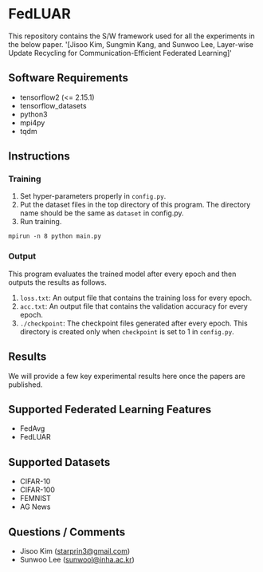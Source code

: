 
# FedLUAR
This repository contains the S/W framework used for all the experiments in the below paper.
'[Jisoo Kim, Sungmin Kang, and Sunwoo Lee, Layer-wise Update Recycling for Communication-Efficient Federated Learning]'

## Software Requirements
 * tensorflow2 (<= 2.15.1)
 * tensorflow_datasets
 * python3
 * mpi4py
 * tqdm

## Instructions
### Training
 1. Set hyper-parameters properly in `config.py`.
 2. Put the dataset files in the top directory of this program. The directory name should be the same as `dataset` in config.py.
 3. Run training.
```
mpirun -n 8 python main.py
```
### Output
This program evaluates the trained model after every epoch and then outputs the results as follows.
 1. `loss.txt`: An output file that contains the training loss for every epoch.
 2. `acc.txt`: An output file that contains the validation accuracy for every epoch.
 3. `./checkpoint`: The checkpoint files generated after every epoch. This directory is created only when `checkpoint` is set to 1 in `config.py`.

## Results
We will provide a few key experimental results here once the papers are published.

## Supported Federated Learning Features
 * FedAvg
 * FedLUAR

## Supported Datasets
 * CIFAR-10
 * CIFAR-100
 * FEMNIST
 * AG News

## Questions / Comments
 * Jisoo Kim (starprin3@gmail.com)
 * Sunwoo Lee (sunwool@inha.ac.kr)
